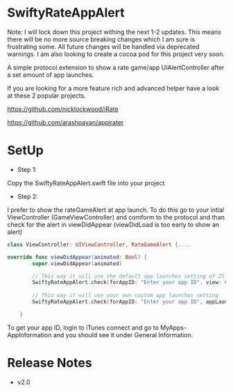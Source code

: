 # SwiftyRateAppAlert

Note: I will lock down this project withing the next 1-2 updates. This means there will be no more source breaking changes which I am sure is frustrating some. All future changes will be handled via deprecated warnings. I am also looking to create a cocoa pod for this project very soon.

A simple protocol extension to show a rate game/app UIAlertController after a set amount of app launches.

If you are looking for a more feature rich and advanced helper have a look at these 2 popular projects.

https://github.com/nicklockwood/iRate

https://github.com/arashpayan/appirater

# SetUp

- Step 1:

Copy the SwiftyRateAppAlert.swift file into your project

- Step 2:

I prefer to show the rateGameAlert at app launch. To do this go to your intial ViewController (GameViewController) and comform to the protocol and than check for the alert in viewDidAppear (viewDidLoad is too early to show an alert)

```swift
class ViewController: UIViewController, RateGameAlert {....

override func viewDidAppear(animated: Bool) {
        super.viewDidAppear(animated)

        // This way it will use the default app launches setting of 25
        SwiftyRateAppAlert.check(forAppID: "Enter your app ID", view: view)
        
        // This way it will use your own custom app launches setting
        SwiftyRateAppAlert.check(forAppID: "Enter your app ID", appLaunchesUntilAlert: 5, view: view) 

    }
```

To get your app ID, login to iTunes connect and go to MyApps-AppInformation and you should see it under General Information.

# Release Notes

- v2.0
